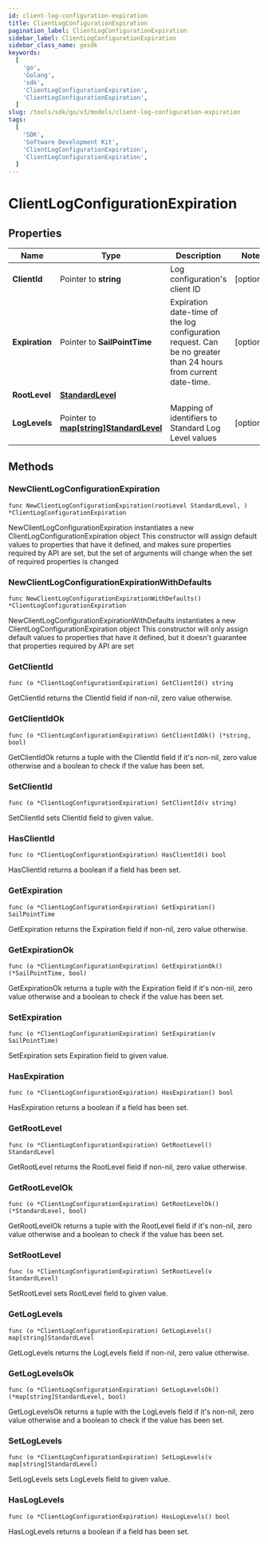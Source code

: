 ```yaml
---
id: client-log-configuration-expiration
title: ClientLogConfigurationExpiration
pagination_label: ClientLogConfigurationExpiration
sidebar_label: ClientLogConfigurationExpiration
sidebar_class_name: gosdk
keywords:
  [
    'go',
    'Golang',
    'sdk',
    'ClientLogConfigurationExpiration',
    'ClientLogConfigurationExpiration',
  ]
slug: /tools/sdk/go/v3/models/client-log-configuration-expiration
tags:
  [
    'SDK',
    'Software Development Kit',
    'ClientLogConfigurationExpiration',
    'ClientLogConfigurationExpiration',
  ]
---
```


# ClientLogConfigurationExpiration

## Properties

| Name | Type | Description | Notes |
| --- | --- | --- | --- |
| **ClientId** | Pointer to **string** | Log configuration's client ID | [optional] |
| **Expiration** | Pointer to **SailPointTime** | Expiration date-time of the log configuration request. Can be no greater than 24 hours from current date-time. | [optional] |
| **RootLevel** | [**StandardLevel**](standard-level) |  |
| **LogLevels** | Pointer to [**map[string]StandardLevel**](standard-level) | Mapping of identifiers to Standard Log Level values | [optional] |

## Methods

### NewClientLogConfigurationExpiration

`func NewClientLogConfigurationExpiration(rootLevel StandardLevel, ) *ClientLogConfigurationExpiration`

NewClientLogConfigurationExpiration instantiates a new ClientLogConfigurationExpiration object This constructor will assign default values to properties that have it defined, and makes sure properties required by API are set, but the set of arguments will change when the set of required properties is changed

### NewClientLogConfigurationExpirationWithDefaults

`func NewClientLogConfigurationExpirationWithDefaults() *ClientLogConfigurationExpiration`

NewClientLogConfigurationExpirationWithDefaults instantiates a new ClientLogConfigurationExpiration object This constructor will only assign default values to properties that have it defined, but it doesn't guarantee that properties required by API are set

### GetClientId

`func (o *ClientLogConfigurationExpiration) GetClientId() string`

GetClientId returns the ClientId field if non-nil, zero value otherwise.

### GetClientIdOk

`func (o *ClientLogConfigurationExpiration) GetClientIdOk() (*string, bool)`

GetClientIdOk returns a tuple with the ClientId field if it's non-nil, zero value otherwise and a boolean to check if the value has been set.

### SetClientId

`func (o *ClientLogConfigurationExpiration) SetClientId(v string)`

SetClientId sets ClientId field to given value.

### HasClientId

`func (o *ClientLogConfigurationExpiration) HasClientId() bool`

HasClientId returns a boolean if a field has been set.

### GetExpiration

`func (o *ClientLogConfigurationExpiration) GetExpiration() SailPointTime`

GetExpiration returns the Expiration field if non-nil, zero value otherwise.

### GetExpirationOk

`func (o *ClientLogConfigurationExpiration) GetExpirationOk() (*SailPointTime, bool)`

GetExpirationOk returns a tuple with the Expiration field if it's non-nil, zero value otherwise and a boolean to check if the value has been set.

### SetExpiration

`func (o *ClientLogConfigurationExpiration) SetExpiration(v SailPointTime)`

SetExpiration sets Expiration field to given value.

### HasExpiration

`func (o *ClientLogConfigurationExpiration) HasExpiration() bool`

HasExpiration returns a boolean if a field has been set.

### GetRootLevel

`func (o *ClientLogConfigurationExpiration) GetRootLevel() StandardLevel`

GetRootLevel returns the RootLevel field if non-nil, zero value otherwise.

### GetRootLevelOk

`func (o *ClientLogConfigurationExpiration) GetRootLevelOk() (*StandardLevel, bool)`

GetRootLevelOk returns a tuple with the RootLevel field if it's non-nil, zero value otherwise and a boolean to check if the value has been set.

### SetRootLevel

`func (o *ClientLogConfigurationExpiration) SetRootLevel(v StandardLevel)`

SetRootLevel sets RootLevel field to given value.

### GetLogLevels

`func (o *ClientLogConfigurationExpiration) GetLogLevels() map[string]StandardLevel`

GetLogLevels returns the LogLevels field if non-nil, zero value otherwise.

### GetLogLevelsOk

`func (o *ClientLogConfigurationExpiration) GetLogLevelsOk() (*map[string]StandardLevel, bool)`

GetLogLevelsOk returns a tuple with the LogLevels field if it's non-nil, zero value otherwise and a boolean to check if the value has been set.

### SetLogLevels

`func (o *ClientLogConfigurationExpiration) SetLogLevels(v map[string]StandardLevel)`

SetLogLevels sets LogLevels field to given value.

### HasLogLevels

`func (o *ClientLogConfigurationExpiration) HasLogLevels() bool`

HasLogLevels returns a boolean if a field has been set.
